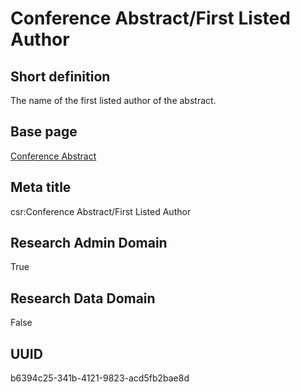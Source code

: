 # Conference Abstract/First Listed Author
## Short definition
The name of the first listed author of the abstract.
## Base page
[Conference Abstract](../../Objects/Conference%20Abstract.md)
## Meta title
csr:Conference Abstract/First Listed Author
## Research Admin Domain
True
## Research Data Domain
False
## UUID
b6394c25-341b-4121-9823-acd5fb2bae8d
